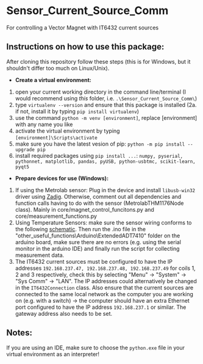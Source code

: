 # Sensor_Current_Source_Comm
For controlling a Vector Magnet with IT6432 current sources

## Instructions on how to use this package:
After cloning this repository follow these steps (this is for Windows, but it shouldn't differ too much on Linux/Unix).
* **Create a virtual environment:**
1. open your current working directory in the command line/terminal (I would recommend using _this_ folder, i.e. `.\Sensor_Current_Source_Comm\`)
2. type `virtualenv --version` and ensure that this package is installed
  (2a. if not, install it by typing `pip install virtualenv`)
3. use the command `python -m venv [environment]`, replace [environment] with any name you like
4. activate the virtual environment by typing `[environment]\Scripts\activate`
5. make sure you have the latest vesion of pip: `python -m pip install --upgrade pip`
6. install required packages using `pip install ...`: `numpy, pyserial, pythonnet, matplotlib, pandas, pyUSB, python-usbtmc, scikit-learn, pyqt5`

* **Prepare devices for use (Windows):**
1. If using the Metrolab sensor: Plug in the device and install `libusb-win32` driver using [Zadig](https://zadig.akeo.ie/).
    Otherwise, comment out all dependencies and function calls having to do with the sensor (MetrolabTHM1176Node class). Mainly in core/magnet_control_funcitons.py
    and core/measurement_functions.py
2. Using Temperature Sensors: make sure the sensor wiring conforms to the following [schematic]().
   Then run the .ino file in the "other_useful_functions\Arduino\ExtendedADT7410" folder on the arduino board, make sure there are no errors (e.g. using the serial monitor in the arduino IDE)
   and finally run the script for collecting measurement data.
3. The IT6432 current sources must be configured to have the IP addresses `192.168.237.47, 192.168.237.48, 192.168.237.49` for coils 1, 2 and 3 respectively,
   check this by selecting "Menu" -> "System" -> "Sys Comm" -> "LAN". The IP addresses could alternatively be changed in the `IT6432Connection` class.
   Also ensure that the current sources are connected to the same local network as the computer you are working on (e.g. with a switch) -> the computer should have an
   extra Ethernet port configured to have the IP address `192.168.237.1` or similar. The gateway address also needs to be set.

## Notes:
If you are using an IDE, make sure to choose the `python.exe` file in your virtual environment as an interpreter!
